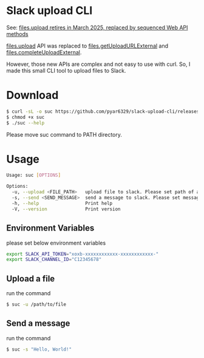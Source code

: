 # Slack upload CLI

See: [files.upload retires in March 2025, replaced by sequenced Web API methods](https://api.slack.com/changelog/2024-04-a-better-way-to-upload-files-is-here-to-stay)

[files.upload](https://api.slack.com/methods/files.upload) API was replaced to [files.getUploadURLExternal](https://api.slack.com/methods/files.getUploadURLExternal) and [files.completeUploadExternal](https://api.slack.com/methods/files.completeUploadExternal).

However, those new APIs are complex and not easy to use with curl. So, I made this small CLI tool to upload files to Slack.

# Download

```bash
$ curl -sL -o suc https://github.com/pyar6329/slack-upload-cli/releases/download/1.0.0/suc-$(uname -s)-$(uname -m)
$ chmod +x suc
$ ./suc --help
```

Please move suc command to PATH directory.

# Usage

```bash
Usage: suc [OPTIONS]

Options:
  -u, --upload <FILE_PATH>   upload file to slack. Please set path of a file.
  -s, --send <SEND_MESSAGE>  send a message to slack. Please set message text.
  -h, --help                 Print help
  -V, --version              Print version
```

## Environment Variables

please set below environment variables

```bash
export SLACK_API_TOKEN="xoxb-xxxxxxxxxxxx-xxxxxxxxxxxx-"
export SLACK_CHANNEL_ID="C12345678"
```

## Upload a file

run the command

```bash
$ suc -u /path/to/file
```

## Send a message

run the command

```bash
$ suc -s "Hello, World!"
```
